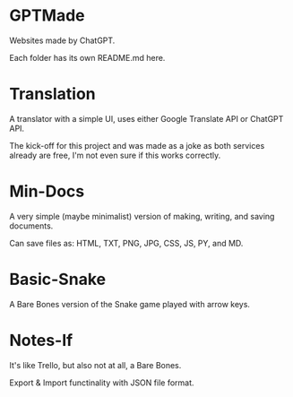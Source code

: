 # GPTMade
Websites made by ChatGPT.

Each folder has its own README.md here.

# Translation
A translator with a simple UI, uses either Google Translate API or ChatGPT API.

The kick-off for this project and was made as a joke as both services already are free, I'm not even sure if this works correctly.

# Min-Docs
A very simple (maybe minimalist) version of making, writing, and saving documents.

Can save files as: HTML, TXT, PNG, JPG, CSS, JS, PY, and MD.

# Basic-Snake
A Bare Bones version of the Snake game played with arrow keys.

# Notes-If
It's like Trello, but also not at all, a Bare Bones.

Export & Import functinality with JSON file format.
